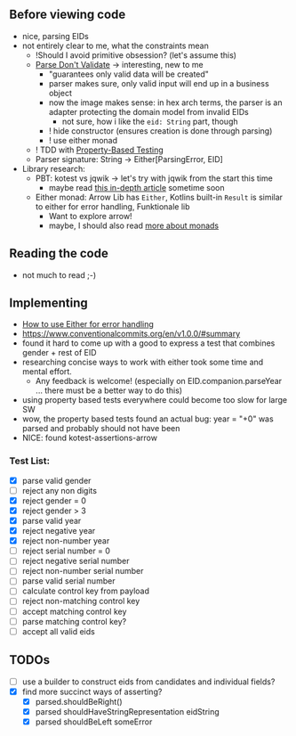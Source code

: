 ## Before viewing code

- nice, parsing EIDs
- not entirely clear to me, what the constraints mean
  - !Should I avoid primitive obsession? (let's assume this)
  - [Parse Don't Validate](https://xtrem-tdd.netlify.app/flavours/design/parse-dont-validate/) -> interesting, new to me
    - "guarantees only valid data will be created"
    - parser makes sure, only valid input will end up in a business object
    - now the image makes sense: in hex arch terms, the parser is an adapter protecting the domain model from invalid EIDs
      - not sure, how i like the `eid: String` part, though
    - ! hide constructor (ensures creation is done through parsing) 
    - ! use either monad
  - ! TDD with [Property-Based Testing](https://xtrem-tdd.netlify.app/flavours/testing/pbt/)
  - Parser signature: String -> Either[ParsingError, EID]
- Library research:
  - PBT: kotest vs jqwik -> let's try with jqwik from the start this time
    - maybe read [this in-depth article](https://johanneslink.net/property-based-testing-in-kotlin/#finding-good-properties) sometime soon
  - Either monad: Arrow Lib has `Either`, Kotlins built-in `Result` is similar to either for error handling, Funktionale lib
    - Want to explore arrow!
    - maybe, I should also read [more about monads](https://medium.com/@albert.llousas/monads-explained-in-kotlin-4126ac0cb7f2)

## Reading the code

- not much to read ;-)

## Implementing

- [How to use Either for error handling](https://proandroiddev.com/how-to-use-arrows-either-for-exception-handling-in-your-application-a73574b39d07)
- https://www.conventionalcommits.org/en/v1.0.0/#summary
- found it hard to come up with a good to express a test that combines gender + rest of EID
- researching concise ways to work with either took some time and mental effort. 
  - Any feedback is welcome! (especially on EID.companion.parseYear ... there must be a better way to do this)
- using property based tests everywhere could become too slow for large SW
- wow, the property based tests found an actual bug: year = "+0" was parsed and probably should not have been
- NICE: found kotest-assertions-arrow 

### Test List:
- [x] parse valid gender
- [ ] reject any non digits
- [x] reject gender = 0
- [x] reject gender > 3
- [x] parse valid year
- [x] reject negative year
- [x] reject non-number year
- [ ] reject serial number = 0
- [ ] reject negative serial number
- [ ] reject non-number serial number
- [ ] parse valid serial number
- [ ] calculate control key from payload
- [ ] reject non-matching control key
- [ ] accept matching control key
- [ ] parse matching control key?
- [ ] accept all valid eids

## TODOs
- [ ] use a builder to construct eids from candidates and individual fields?
- [x] find more succinct ways of asserting?
  - [x] parsed.shouldBeRight()
  - [x] parsed shouldHaveStringRepresentation eidString
  - [x] parsed shouldBeLeft someError